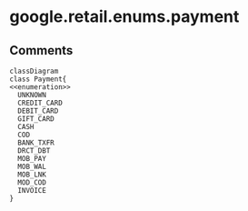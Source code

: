 
# google.retail.enums.payment

## Comments


```mermaid
classDiagram
class Payment{
<<enumeration>>
  UNKNOWN
  CREDIT_CARD
  DEBIT_CARD
  GIFT_CARD
  CASH
  COD
  BANK_TXFR
  DRCT_DBT
  MOB_PAY
  MOB_WAL
  MOB_LNK
  MOD_COD
  INVOICE
}

```

